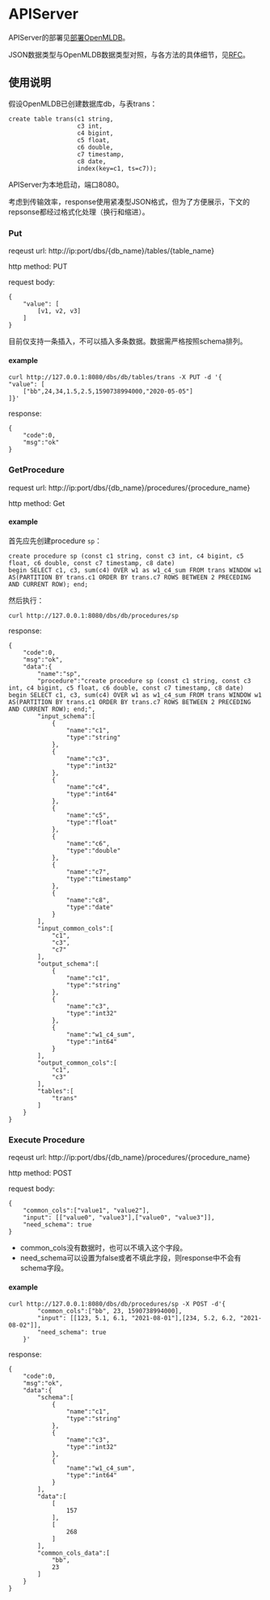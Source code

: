 # APIServer

APIServer的部署见[部署OpenMLDB](deploy.md)。

JSON数据类型与OpenMLDB数据类型对照，与各方法的具体细节，见[RFC](https://github.com/4paradigm/rfcs/blob/main/fedb/api-server.md)。 

## 使用说明

假设OpenMLDB已创建数据库db，与表trans：

```
create table trans(c1 string,
                   c3 int,
                   c4 bigint,
                   c5 float,
                   c6 double,
                   c7 timestamp,
                   c8 date,
                   index(key=c1, ts=c7));
```

APIServer为本地启动，端口8080。

考虑到传输效率，response使用紧凑型JSON格式，但为了方便展示，下文的repsonse都经过格式化处理（换行和缩进）。

### Put

reqeust url: http://ip:port/dbs/{db_name}/tables/{table_name}

http method: PUT 

request body: 
```
{
    "value": [
    	[v1, v2, v3]
    ]
}
```

目前仅支持一条插入，不可以插入多条数据。数据需严格按照schema排列。

#### example

```
curl http://127.0.0.1:8080/dbs/db/tables/trans -X PUT -d '{
"value": [
    ["bb",24,34,1.5,2.5,1590738994000,"2020-05-05"]
]}'
```
response:

```
{
    "code":0,
    "msg":"ok"
}
```

### GetProcedure

request url: http://ip:port/dbs/{db_name}/procedures/{procedure_name} 

http method: Get

#### example

首先应先创建procedure `sp`：

```
create procedure sp (const c1 string, const c3 int, c4 bigint, c5 float, c6 double, const c7 timestamp, c8 date)
begin SELECT c1, c3, sum(c4) OVER w1 as w1_c4_sum FROM trans WINDOW w1 AS(PARTITION BY trans.c1 ORDER BY trans.c7 ROWS BETWEEN 2 PRECEDING AND CURRENT ROW); end;
```

然后执行：

```
curl http://127.0.0.1:8080/dbs/db/procedures/sp
```

response:

```
{
    "code":0,
    "msg":"ok",
    "data":{
        "name":"sp",
        "procedure":"create procedure sp (const c1 string, const c3 int, c4 bigint, c5 float, c6 double, const c7 timestamp, c8 date)
begin SELECT c1, c3, sum(c4) OVER w1 as w1_c4_sum FROM trans WINDOW w1 AS(PARTITION BY trans.c1 ORDER BY trans.c7 ROWS BETWEEN 2 PRECEDING AND CURRENT ROW); end;",
        "input_schema":[
            {
                "name":"c1",
                "type":"string"
            },
            {
                "name":"c3",
                "type":"int32"
            },
            {
                "name":"c4",
                "type":"int64"
            },
            {
                "name":"c5",
                "type":"float"
            },
            {
                "name":"c6",
                "type":"double"
            },
            {
                "name":"c7",
                "type":"timestamp"
            },
            {
                "name":"c8",
                "type":"date"
            }
        ],
        "input_common_cols":[
            "c1",
            "c3",
            "c7"
        ],
        "output_schema":[
            {
                "name":"c1",
                "type":"string"
            },
            {
                "name":"c3",
                "type":"int32"
            },
            {
                "name":"w1_c4_sum",
                "type":"int64"
            }
        ],
        "output_common_cols":[
            "c1",
            "c3"
        ],
        "tables":[
            "trans"
        ]
    }
}
```

### Execute Procedure 

reqeust url: http://ip:port/dbs/{db_name}/procedures/{procedure_name}

http method: POST

request body: 

```
{
    "common_cols":["value1", "value2"],
    "input": [["value0", "value3"],["value0", "value3"]],
    "need_schema": true
}
```

+ common_cols没有数据时，也可以不填入这个字段。
+ need_schema可以设置为false或者不填此字段，则response中不会有schema字段。

#### example

```
curl http://127.0.0.1:8080/dbs/db/procedures/sp -X POST -d'{
        "common_cols":["bb", 23, 1590738994000],
        "input": [[123, 5.1, 6.1, "2021-08-01"],[234, 5.2, 6.2, "2021-08-02"]],
        "need_schema": true
    }'
```

response:

```
{
    "code":0,
    "msg":"ok",
    "data":{
        "schema":[
            {
                "name":"c1",
                "type":"string"
            },
            {
                "name":"c3",
                "type":"int32"
            },
            {
                "name":"w1_c4_sum",
                "type":"int64"
            }
        ],
        "data":[
            [
                157
            ],
            [
                268
            ]
        ],
        "common_cols_data":[
            "bb",
            23
        ]
    }
}
```
